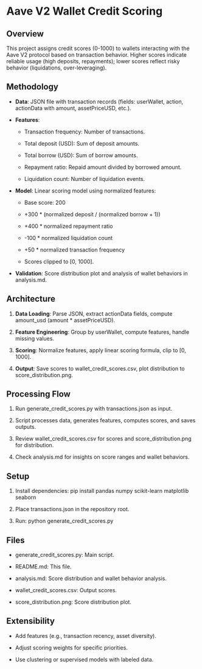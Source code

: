 Aave V2 Wallet Credit Scoring
=============================

Overview
--------

This project assigns credit scores (0-1000) to wallets interacting with the Aave V2 protocol based on transaction behavior. Higher scores indicate reliable usage (high deposits, repayments); lower scores reflect risky behavior (liquidations, over-leveraging).

Methodology
-----------

*   **Data**: JSON file with transaction records (fields: userWallet, action, actionData with amount, assetPriceUSD, etc.).
    
*   **Features**:
    
    *   Transaction frequency: Number of transactions.
        
    *   Total deposit (USD): Sum of deposit amounts.
        
    *   Total borrow (USD): Sum of borrow amounts.
        
    *   Repayment ratio: Repaid amount divided by borrowed amount.
        
    *   Liquidation count: Number of liquidation events.
        
*   **Model**: Linear scoring model using normalized features:
    
    *   Base score: 200
        
    *   +300 \* (normalized deposit / (normalized borrow + 1))
        
    *   +400 \* normalized repayment ratio
        
    *   \-100 \* normalized liquidation count
        
    *   +50 \* normalized transaction frequency
        
    *   Scores clipped to \[0, 1000\].
        
*   **Validation**: Score distribution plot and analysis of wallet behaviors in analysis.md.
    

Architecture
------------

1.  **Data Loading**: Parse JSON, extract actionData fields, compute amount\_usd (amount \* assetPriceUSD).
    
2.  **Feature Engineering**: Group by userWallet, compute features, handle missing values.
    
3.  **Scoring**: Normalize features, apply linear scoring formula, clip to \[0, 1000\].
    
4.  **Output**: Save scores to wallet\_credit\_scores.csv, plot distribution to score\_distribution.png.
    

Processing Flow
---------------

1.  Run generate\_credit\_scores.py with transactions.json as input.
    
2.  Script processes data, generates features, computes scores, and saves outputs.
    
3.  Review wallet\_credit\_scores.csv for scores and score\_distribution.png for distribution.
    
4.  Check analysis.md for insights on score ranges and wallet behaviors.
    

Setup
-----

1.  Install dependencies: pip install pandas numpy scikit-learn matplotlib seaborn
    
2.  Place transactions.json in the repository root.
    
3.  Run: python generate\_credit\_scores.py
    

Files
-----

*   generate\_credit\_scores.py: Main script.
    
*   README.md: This file.
    
*   analysis.md: Score distribution and wallet behavior analysis.
    
*   wallet\_credit\_scores.csv: Output scores.
    
*   score\_distribution.png: Score distribution plot.
    

Extensibility
-------------

*   Add features (e.g., transaction recency, asset diversity).
    
*   Adjust scoring weights for specific priorities.
    
*   Use clustering or supervised models with labeled data.